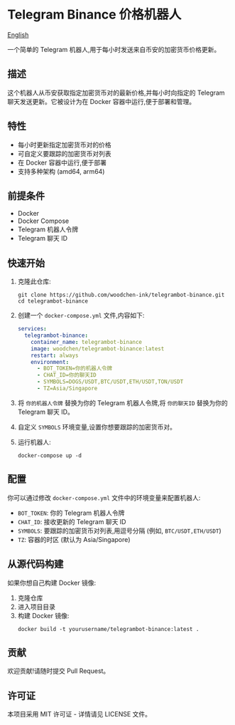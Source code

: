 # Telegram Binance 价格机器人

[English](./README-EN.md)

一个简单的 Telegram 机器人,用于每小时发送来自币安的加密货币价格更新。

## 描述

这个机器人从币安获取指定加密货币对的最新价格,并每小时向指定的 Telegram 聊天发送更新。它被设计为在 Docker 容器中运行,便于部署和管理。

## 特性

- 每小时更新指定加密货币对的价格
- 可自定义要跟踪的加密货币对列表
- 在 Docker 容器中运行,便于部署
- 支持多种架构 (amd64, arm64)

## 前提条件

- Docker
- Docker Compose
- Telegram 机器人令牌
- Telegram 聊天 ID

## 快速开始

1. 克隆此仓库:
   ```
   git clone https://github.com/woodchen-ink/telegrambot-binance.git
   cd telegrambot-binance
   ```

2. 创建一个 `docker-compose.yml` 文件,内容如下:
   ```yaml
   services:
     telegrambot-binance:
       container_name: telegrambot-binance
       image: woodchen/telegrambot-binance:latest
       restart: always
       environment:
         - BOT_TOKEN=你的机器人令牌
         - CHAT_ID=你的聊天ID
         - SYMBOLS=DOGS/USDT,BTC/USDT,ETH/USDT,TON/USDT
         - TZ=Asia/Singapore
   ```

3. 将 `你的机器人令牌` 替换为你的 Telegram 机器人令牌,将 `你的聊天ID` 替换为你的 Telegram 聊天 ID。

4. 自定义 `SYMBOLS` 环境变量,设置你想要跟踪的加密货币对。

5. 运行机器人:
   ```
   docker-compose up -d
   ```

## 配置

你可以通过修改 `docker-compose.yml` 文件中的环境变量来配置机器人:

- `BOT_TOKEN`: 你的 Telegram 机器人令牌
- `CHAT_ID`: 接收更新的 Telegram 聊天 ID
- `SYMBOLS`: 要跟踪的加密货币对列表,用逗号分隔 (例如, `BTC/USDT,ETH/USDT`)
- `TZ`: 容器的时区 (默认为 Asia/Singapore)

## 从源代码构建

如果你想自己构建 Docker 镜像:

1. 克隆仓库
2. 进入项目目录
3. 构建 Docker 镜像:
   ```
   docker build -t yourusername/telegrambot-binance:latest .
   ```

## 贡献

欢迎贡献!请随时提交 Pull Request。

## 许可证

本项目采用 MIT 许可证 - 详情请见 LICENSE 文件。